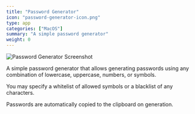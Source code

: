 ```yaml
---
title: "Password Generator"
icon: "password-generator-icon.png"
type: app
categories: ["MacOS"]
summary: "A simple password generator"
weight: 0
---
```


![Password Generator Screenshot](/images/password-generator.png)

A simple password generator that allows generating passwords using any combination of lowercase, uppercase,
numbers, or symbols.

You may specify a whitelist of allowed symbols or a blacklist of any characters.

Passwords are automatically copied to the clipboard on generation.
